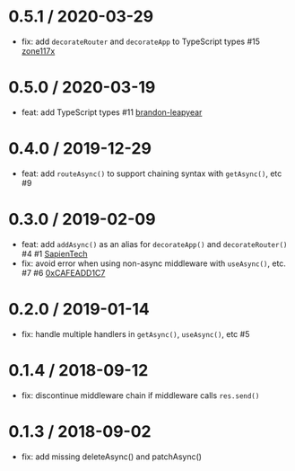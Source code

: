 0.5.1 / 2020-03-29
==================
 * fix: add `decorateRouter` and `decorateApp` to TypeScript types #15 [zone117x](https://github.com/zone117x)

0.5.0 / 2020-03-19
==================
 * feat: add TypeScript types #11 [brandon-leapyear](https://github.com/brandon-leapyear)

0.4.0 / 2019-12-29
==================
 * feat: add `routeAsync()` to support chaining syntax with `getAsync()`, etc #9

0.3.0 / 2019-02-09
==================
 * feat: add `addAsync()` as an alias for `decorateApp()` and `decorateRouter()` #4 #1 [SapienTech](https://github.com/SapienTech)
 * fix: avoid error when using non-async middleware with `useAsync()`, etc. #7 #6 [0xCAFEADD1C7](https://github.com/0xCAFEADD1C7)

0.2.0 / 2019-01-14
==================
 * fix: handle multiple handlers in `getAsync()`, `useAsync()`, etc #5

0.1.4 / 2018-09-12
==================
 * fix: discontinue middleware chain if middleware calls `res.send()`

0.1.3 / 2018-09-02
==================
 * fix: add missing deleteAsync() and patchAsync()
